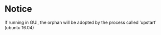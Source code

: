 # Notice
If running in GUI, the orphan will be adopted by the process called 'upstart' (ubuntu 16.04)
